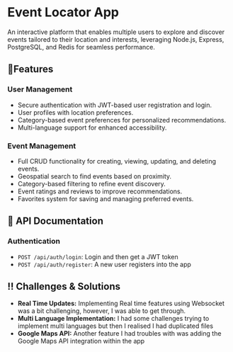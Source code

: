 # Event Locator App
An interactive platform that enables multiple users to explore and discover events tailored to their location and interests, leveraging Node.js, Express, PostgreSQL, and Redis for seamless performance.

## 🌟Features

### User Management
- Secure authentication with JWT-based user registration and login.
- User profiles with location preferences.
- Category-based event preferences for personalized recommendations.
- Multi-language support for enhanced accessibility.

### Event Management
- Full CRUD functionality for creating, viewing, updating, and deleting events.
- Geospatial search to find events based on proximity.
- Category-based filtering to refine event discovery.
- Event ratings and reviews to improve recommendations.
- Favorites system for saving and managing preferred events.

## 📑 API Documentation
### Authentication
- ```POST /api/auth/login```: Login and then get a JWT token
- ```POST /api/auth/register```: A new user registers into the app

## ‼️ Challenges & Solutions
- **Real Time Updates:** Implementing Real time features using Websocket was a bit challenging, however, I was able to get through.
- **Multi Language Implementation:** I had some challenges trying to implement multi languages but then I realised I had duplicated files
- **Google Maps API:** Another feature I had troubles with was adding the Google Maps API integration within the app
